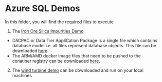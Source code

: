 # Azure SQL Demos 

In this folder, you will find the required files to execute 

1. The [Iron Ore Silica Impurities Demo](https://docs.microsoft.com/en-us/azure/azure-sql-edge/tutorial-deploy-azure-resources)
 * DACPAC or Data Tier AppliCation Package is a single file which contains database model i.e. all files represent database objects. This file can be downloaded [here](https://github.com/microsoft/sql-server-samples/tree/master/samples/demos/azure-sql-edge-demos/iron-ore-silica-impurities/DACPAC).
 * The ARM/AMD docker image files that need to be pushed to the conatiner registry can be downloaded [here](https://github.com/microsoft/sql-server-samples/tree/master/samples/demos/azure-sql-edge-demos/iron-ore-silica-impurities/tar-files). 
 
 
2. The [wind turbine demo](samples/demos/azure-sql-edge-demos/Wind_Turbine_Demo.zip) can be downloaded and run on your local machines
